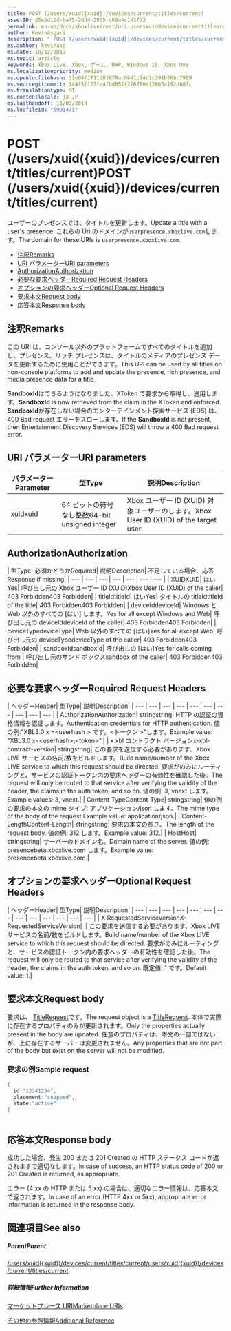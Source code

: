 ```yaml
---
title: POST (/users/xuid({xuid})/devices/current/titles/current)
assetID: d5e2d12d-ba75-2d04-2805-c69a4c143f73
permalink: en-us/docs/xboxlive/rest/uri-usersxuiddevicescurrenttitlescurrentpost.html
author: KevinAsgari
description: " POST (/users/xuid({xuid})/devices/current/titles/current)"
ms.author: kevinasg
ms.date: 10/12/2017
ms.topic: article
keywords: Xbox Live, Xbox, ゲーム, UWP, Windows 10, Xbox One
ms.localizationpriority: medium
ms.openlocfilehash: 31e04f1711d83679ac0b41c74c1c391b26bc7969
ms.sourcegitcommit: 144f5f127fc4fbd852f2f6780ef26054192d68fc
ms.translationtype: MT
ms.contentlocale: ja-JP
ms.lasthandoff: 11/03/2018
ms.locfileid: "5993471"
---
```

# <a name="post-usersxuidxuiddevicescurrenttitlescurrent"></a><span data-ttu-id="2adad-104">POST (/users/xuid({xuid})/devices/current/titles/current)</span><span class="sxs-lookup"><span data-stu-id="2adad-104">POST (/users/xuid({xuid})/devices/current/titles/current)</span></span>
<span data-ttu-id="2adad-105">ユーザーのプレゼンスでは、タイトルを更新します。</span><span class="sxs-lookup"><span data-stu-id="2adad-105">Update a title with a user's presence.</span></span> <span data-ttu-id="2adad-106">これらの Uri のドメインが`userpresence.xboxlive.com`します。</span><span class="sxs-lookup"><span data-stu-id="2adad-106">The domain for these URIs is `userpresence.xboxlive.com`.</span></span>
 
  * [<span data-ttu-id="2adad-107">注釈</span><span class="sxs-lookup"><span data-stu-id="2adad-107">Remarks</span></span>](#ID4EV)
  * [<span data-ttu-id="2adad-108">URI パラメーター</span><span class="sxs-lookup"><span data-stu-id="2adad-108">URI parameters</span></span>](#ID4EEB)
  * [<span data-ttu-id="2adad-109">Authorization</span><span class="sxs-lookup"><span data-stu-id="2adad-109">Authorization</span></span>](#ID4EPB)
  * [<span data-ttu-id="2adad-110">必要な要求ヘッダー</span><span class="sxs-lookup"><span data-stu-id="2adad-110">Required Request Headers</span></span>](#ID4ENE)
  * [<span data-ttu-id="2adad-111">オプションの要求ヘッダー</span><span class="sxs-lookup"><span data-stu-id="2adad-111">Optional Request Headers</span></span>](#ID4ERG)
  * [<span data-ttu-id="2adad-112">要求本文</span><span class="sxs-lookup"><span data-stu-id="2adad-112">Request body</span></span>](#ID4ERH)
  * [<span data-ttu-id="2adad-113">応答本文</span><span class="sxs-lookup"><span data-stu-id="2adad-113">Response body</span></span>](#ID4EKAAC)
 
<a id="ID4EV"></a>

 
## <a name="remarks"></a><span data-ttu-id="2adad-114">注釈</span><span class="sxs-lookup"><span data-stu-id="2adad-114">Remarks</span></span>
 
<span data-ttu-id="2adad-115">この URI は、コンソール以外のプラットフォームですべてのタイトルを追加し、プレゼンス、リッチ プレゼンスは、タイトルのメディアのプレゼンス データを更新するために使用ことができます。</span><span class="sxs-lookup"><span data-stu-id="2adad-115">This URI can be used by all titles on non-console platforms to add and update the presence, rich presence, and media presence data for a title.</span></span>
 
<span data-ttu-id="2adad-116">**SandboxId**はできるようになりました、XToken で要求から取得し、適用します。</span><span class="sxs-lookup"><span data-stu-id="2adad-116">**SandboxId** is now retrieved from the claim in the XToken and enforced.</span></span> <span data-ttu-id="2adad-117">**SandboxId**が存在しない場合のエンターテインメント探索サービス (EDS) は、400 Bad request エラーをスローします。</span><span class="sxs-lookup"><span data-stu-id="2adad-117">If the **SandboxId** is not present, then Entertainment Discovery Services (EDS) will throw a 400 Bad request error.</span></span>
  
<a id="ID4EEB"></a>

 
## <a name="uri-parameters"></a><span data-ttu-id="2adad-118">URI パラメーター</span><span class="sxs-lookup"><span data-stu-id="2adad-118">URI parameters</span></span>
 
| <span data-ttu-id="2adad-119">パラメーター</span><span class="sxs-lookup"><span data-stu-id="2adad-119">Parameter</span></span>| <span data-ttu-id="2adad-120">型</span><span class="sxs-lookup"><span data-stu-id="2adad-120">Type</span></span>| <span data-ttu-id="2adad-121">説明</span><span class="sxs-lookup"><span data-stu-id="2adad-121">Description</span></span>| 
| --- | --- | --- | 
| <span data-ttu-id="2adad-122">xuid</span><span class="sxs-lookup"><span data-stu-id="2adad-122">xuid</span></span>| <span data-ttu-id="2adad-123">64 ビットの符号なし整数</span><span class="sxs-lookup"><span data-stu-id="2adad-123">64-bit unsigned integer</span></span>| <span data-ttu-id="2adad-124">Xbox ユーザー ID (XUID) 対象ユーザーのします。</span><span class="sxs-lookup"><span data-stu-id="2adad-124">Xbox User ID (XUID) of the target user.</span></span>| 
  
<a id="ID4EPB"></a>

 
## <a name="authorization"></a><span data-ttu-id="2adad-125">Authorization</span><span class="sxs-lookup"><span data-stu-id="2adad-125">Authorization</span></span>
 
| <span data-ttu-id="2adad-126">型</span><span class="sxs-lookup"><span data-stu-id="2adad-126">Type</span></span>| <span data-ttu-id="2adad-127">必須かどうか</span><span class="sxs-lookup"><span data-stu-id="2adad-127">Required</span></span>| <span data-ttu-id="2adad-128">説明</span><span class="sxs-lookup"><span data-stu-id="2adad-128">Description</span></span>| <span data-ttu-id="2adad-129">不足している場合、応答</span><span class="sxs-lookup"><span data-stu-id="2adad-129">Response if missing</span></span>| 
| --- | --- | --- | --- | --- | --- | --- | 
| <span data-ttu-id="2adad-130">XUID</span><span class="sxs-lookup"><span data-stu-id="2adad-130">XUID</span></span>| <span data-ttu-id="2adad-131">はい</span><span class="sxs-lookup"><span data-stu-id="2adad-131">Yes</span></span>| <span data-ttu-id="2adad-132">呼び出し元の Xbox ユーザー ID (XUID)</span><span class="sxs-lookup"><span data-stu-id="2adad-132">Xbox User ID (XUID) of the caller</span></span>| <span data-ttu-id="2adad-133">403 Forbidden</span><span class="sxs-lookup"><span data-stu-id="2adad-133">403 Forbidden</span></span>| 
| <span data-ttu-id="2adad-134">titleId</span><span class="sxs-lookup"><span data-stu-id="2adad-134">titleId</span></span>| <span data-ttu-id="2adad-135">はい</span><span class="sxs-lookup"><span data-stu-id="2adad-135">Yes</span></span>| <span data-ttu-id="2adad-136">タイトルの titleId</span><span class="sxs-lookup"><span data-stu-id="2adad-136">titleId of the title</span></span>| <span data-ttu-id="2adad-137">403 Forbidden</span><span class="sxs-lookup"><span data-stu-id="2adad-137">403 Forbidden</span></span>| 
| <span data-ttu-id="2adad-138">deviceId</span><span class="sxs-lookup"><span data-stu-id="2adad-138">deviceId</span></span>| <span data-ttu-id="2adad-139">Windows と Web 以外のすべての [はい] します。</span><span class="sxs-lookup"><span data-stu-id="2adad-139">Yes for all except Windows and Web</span></span>| <span data-ttu-id="2adad-140">呼び出し元の deviceId</span><span class="sxs-lookup"><span data-stu-id="2adad-140">deviceId of the caller</span></span>| <span data-ttu-id="2adad-141">403 Forbidden</span><span class="sxs-lookup"><span data-stu-id="2adad-141">403 Forbidden</span></span>| 
| <span data-ttu-id="2adad-142">deviceType</span><span class="sxs-lookup"><span data-stu-id="2adad-142">deviceType</span></span>| <span data-ttu-id="2adad-143">Web 以外のすべての [はい]</span><span class="sxs-lookup"><span data-stu-id="2adad-143">Yes for all except Web</span></span>| <span data-ttu-id="2adad-144">呼び出し元の deviceType</span><span class="sxs-lookup"><span data-stu-id="2adad-144">deviceType of the caller</span></span>| <span data-ttu-id="2adad-145">403 Forbidden</span><span class="sxs-lookup"><span data-stu-id="2adad-145">403 Forbidden</span></span>| 
| <span data-ttu-id="2adad-146">sandboxId</span><span class="sxs-lookup"><span data-stu-id="2adad-146">sandboxId</span></span>| <span data-ttu-id="2adad-147">呼び出しの [はい]</span><span class="sxs-lookup"><span data-stu-id="2adad-147">Yes for calls coming from</span></span> | <span data-ttu-id="2adad-148">呼び出し元のサンド ボックス</span><span class="sxs-lookup"><span data-stu-id="2adad-148">sandbox of the caller</span></span>| <span data-ttu-id="2adad-149">403 Forbidden</span><span class="sxs-lookup"><span data-stu-id="2adad-149">403 Forbidden</span></span>| 
  
<a id="ID4ENE"></a>

 
## <a name="required-request-headers"></a><span data-ttu-id="2adad-150">必要な要求ヘッダー</span><span class="sxs-lookup"><span data-stu-id="2adad-150">Required Request Headers</span></span>
 
| <span data-ttu-id="2adad-151">ヘッダー</span><span class="sxs-lookup"><span data-stu-id="2adad-151">Header</span></span>| <span data-ttu-id="2adad-152">型</span><span class="sxs-lookup"><span data-stu-id="2adad-152">Type</span></span>| <span data-ttu-id="2adad-153">説明</span><span class="sxs-lookup"><span data-stu-id="2adad-153">Description</span></span>| 
| --- | --- | --- | --- | --- | --- | --- | --- | --- | --- | 
| <span data-ttu-id="2adad-154">Authorization</span><span class="sxs-lookup"><span data-stu-id="2adad-154">Authorization</span></span>| <span data-ttu-id="2adad-155">string</span><span class="sxs-lookup"><span data-stu-id="2adad-155">string</span></span>| <span data-ttu-id="2adad-156">HTTP の認証の資格情報を認証します。</span><span class="sxs-lookup"><span data-stu-id="2adad-156">Authentication credentials for HTTP authentication.</span></span> <span data-ttu-id="2adad-157">値の例:"XBL3.0 x =&lt;userhash > です。&lt;トークン >"します。</span><span class="sxs-lookup"><span data-stu-id="2adad-157">Example value: "XBL3.0 x=&lt;userhash>;&lt;token>".</span></span>| 
| <span data-ttu-id="2adad-158">x xbl コントラクト バージョン</span><span class="sxs-lookup"><span data-stu-id="2adad-158">x-xbl-contract-version</span></span>| <span data-ttu-id="2adad-159">string</span><span class="sxs-lookup"><span data-stu-id="2adad-159">string</span></span>| <span data-ttu-id="2adad-160">この要求を送信する必要があります、Xbox LIVE サービスの名前/数をビルドします。</span><span class="sxs-lookup"><span data-stu-id="2adad-160">Build name/number of the Xbox LIVE service to which this request should be directed.</span></span> <span data-ttu-id="2adad-161">要求がのみにルーティングと、サービスの認証トークン内の要求ヘッダーの有効性を確認した後。</span><span class="sxs-lookup"><span data-stu-id="2adad-161">The request will only be routed to that service after verifying the validity of the header, the claims in the auth token, and so on.</span></span> <span data-ttu-id="2adad-162">値の例: 3, vnext します。</span><span class="sxs-lookup"><span data-stu-id="2adad-162">Example values: 3, vnext.</span></span>| 
| <span data-ttu-id="2adad-163">Content-Type</span><span class="sxs-lookup"><span data-stu-id="2adad-163">Content-Type</span></span>| <span data-ttu-id="2adad-164">string</span><span class="sxs-lookup"><span data-stu-id="2adad-164">string</span></span>| <span data-ttu-id="2adad-165">値の例の要求の本文の mime タイプ: アプリケーション/json します。</span><span class="sxs-lookup"><span data-stu-id="2adad-165">The mime type of the body of the request Example value: application/json.</span></span>| 
| <span data-ttu-id="2adad-166">Content-Length</span><span class="sxs-lookup"><span data-stu-id="2adad-166">Content-Length</span></span>| <span data-ttu-id="2adad-167">string</span><span class="sxs-lookup"><span data-stu-id="2adad-167">string</span></span>| <span data-ttu-id="2adad-168">要求の本文の長さ。</span><span class="sxs-lookup"><span data-stu-id="2adad-168">The length of the request body.</span></span> <span data-ttu-id="2adad-169">値の例: 312 します。</span><span class="sxs-lookup"><span data-stu-id="2adad-169">Example value: 312.</span></span>| 
| <span data-ttu-id="2adad-170">Host</span><span class="sxs-lookup"><span data-stu-id="2adad-170">Host</span></span>| <span data-ttu-id="2adad-171">string</span><span class="sxs-lookup"><span data-stu-id="2adad-171">string</span></span>| <span data-ttu-id="2adad-172">サーバーのドメイン名。</span><span class="sxs-lookup"><span data-stu-id="2adad-172">Domain name of the server.</span></span> <span data-ttu-id="2adad-173">値の例: presencebeta.xboxlive.com します。</span><span class="sxs-lookup"><span data-stu-id="2adad-173">Example value: presencebeta.xboxlive.com.</span></span>| 
  
<a id="ID4ERG"></a>

 
## <a name="optional-request-headers"></a><span data-ttu-id="2adad-174">オプションの要求ヘッダー</span><span class="sxs-lookup"><span data-stu-id="2adad-174">Optional Request Headers</span></span>
 
| <span data-ttu-id="2adad-175">ヘッダー</span><span class="sxs-lookup"><span data-stu-id="2adad-175">Header</span></span>| <span data-ttu-id="2adad-176">型</span><span class="sxs-lookup"><span data-stu-id="2adad-176">Type</span></span>| <span data-ttu-id="2adad-177">説明</span><span class="sxs-lookup"><span data-stu-id="2adad-177">Description</span></span>| 
| --- | --- | --- | --- | --- | --- | --- | --- | --- | --- | --- | --- | --- | 
| <span data-ttu-id="2adad-178">X RequestedServiceVersion</span><span class="sxs-lookup"><span data-stu-id="2adad-178">X-RequestedServiceVersion</span></span>|  | <span data-ttu-id="2adad-179">この要求を送信する必要があります、Xbox LIVE サービスの名前/数をビルドします。</span><span class="sxs-lookup"><span data-stu-id="2adad-179">Build name/number of the Xbox LIVE service to which this request should be directed.</span></span> <span data-ttu-id="2adad-180">要求がのみにルーティングと、サービスの認証トークン内の要求ヘッダーの有効性を確認した後。</span><span class="sxs-lookup"><span data-stu-id="2adad-180">The request will only be routed to that service after verifying the validity of the header, the claims in the auth token, and so on.</span></span> <span data-ttu-id="2adad-181">既定値: 1 です。</span><span class="sxs-lookup"><span data-stu-id="2adad-181">Default value: 1.</span></span>| 
  
<a id="ID4ERH"></a>

 
## <a name="request-body"></a><span data-ttu-id="2adad-182">要求本文</span><span class="sxs-lookup"><span data-stu-id="2adad-182">Request body</span></span>
 
<span data-ttu-id="2adad-183">要求は、 [TitleRequest](../../json/json-titlerequest.md)です。</span><span class="sxs-lookup"><span data-stu-id="2adad-183">The request object is a [TitleRequest](../../json/json-titlerequest.md).</span></span> <span data-ttu-id="2adad-184">本体で実際に存在するプロパティのみが更新されます。</span><span class="sxs-lookup"><span data-stu-id="2adad-184">Only the properties actually present in the body are updated.</span></span> <span data-ttu-id="2adad-185">任意のプロパティは、本文の一部ではないが、上に存在するサーバーは変更されません。</span><span class="sxs-lookup"><span data-stu-id="2adad-185">Any properties that are not part of the body but exist on the server will not be modified.</span></span>
 
<a id="ID4EAAAC"></a>

 
### <a name="sample-request"></a><span data-ttu-id="2adad-186">要求の例</span><span class="sxs-lookup"><span data-stu-id="2adad-186">Sample request</span></span>
 

```cpp
{
  id:"12341234",
  placement:"snapped",
  state:"active"
}
      
```

   
<a id="ID4EKAAC"></a>

 
## <a name="response-body"></a><span data-ttu-id="2adad-187">応答本文</span><span class="sxs-lookup"><span data-stu-id="2adad-187">Response body</span></span>
 
<span data-ttu-id="2adad-188">成功した場合、発生 200 または 201 Created の HTTP ステータス コードが返されますで適切なします。</span><span class="sxs-lookup"><span data-stu-id="2adad-188">In case of success, an HTTP status code of 200 or 201 Created is returned, as appropriate.</span></span>
 
<span data-ttu-id="2adad-189">エラー (4 xx の HTTP または 5 xx) の場合は、適切なエラー情報は、応答本文で返されます。</span><span class="sxs-lookup"><span data-stu-id="2adad-189">In case of an error (HTTP 4xx or 5xx), appropriate error information is returned in the response body.</span></span>
  
<a id="ID4EVAAC"></a>

 
## <a name="see-also"></a><span data-ttu-id="2adad-190">関連項目</span><span class="sxs-lookup"><span data-stu-id="2adad-190">See also</span></span>
 
<a id="ID4EXAAC"></a>

 
##### <a name="parent"></a><span data-ttu-id="2adad-191">Parent</span><span class="sxs-lookup"><span data-stu-id="2adad-191">Parent</span></span> 

[<span data-ttu-id="2adad-192">/users/xuid({xuid})/devices/current/titles/current</span><span class="sxs-lookup"><span data-stu-id="2adad-192">/users/xuid({xuid})/devices/current/titles/current</span></span>](uri-usersxuiddevicescurrenttitlescurrent.md)

  
<a id="ID4EBBAC"></a>

 
##### <a name="further-information"></a><span data-ttu-id="2adad-193">詳細情報</span><span class="sxs-lookup"><span data-stu-id="2adad-193">Further Information</span></span> 

[<span data-ttu-id="2adad-194">マーケットプレース URI</span><span class="sxs-lookup"><span data-stu-id="2adad-194">Marketplace URIs</span></span>](../marketplace/atoc-reference-marketplace.md)

 [<span data-ttu-id="2adad-195">その他の参照情報</span><span class="sxs-lookup"><span data-stu-id="2adad-195">Additional Reference</span></span>](../../additional/atoc-xboxlivews-reference-additional.md)

   